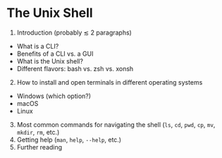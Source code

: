 # The Unix Shell
 
1. Introduction (probably ≲ 2 paragraphs)
  * What is a CLI?
  * Benefits of a CLI vs. a GUI
  * What is the Unix shell?
  * Different flavors: bash vs. zsh vs. xonsh
2. How to install and open terminals in different operating systems
  * Windows (which option?)
  * macOS
  * Linux
3. Most common commands for navigating the shell (`ls`, `cd`, `pwd`,
   `cp`, `mv`, `mkdir`, `rm`, etc.)
4. Getting help (`man`, `help`, `--help`, etc.)
5. Further reading